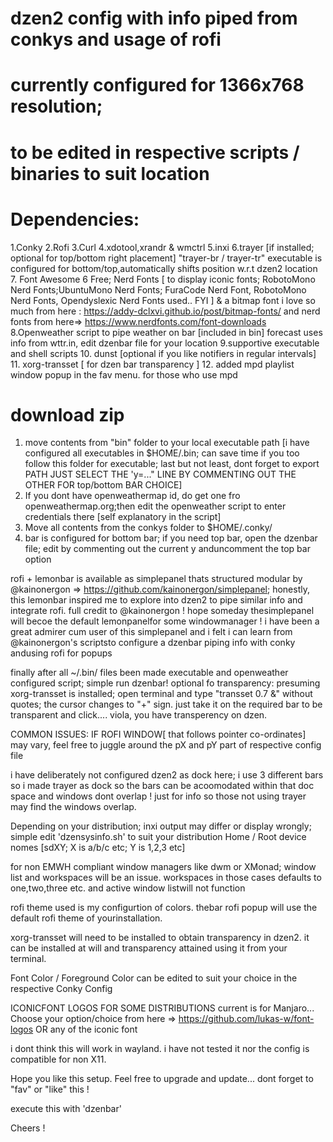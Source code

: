 # dzen2 config with info piped from conkys and usage of rofi
# currently configured for 1366x768 resolution;
# to be edited in respective scripts / binaries to suit location
# Dependencies:
1.Conky
2.Rofi
3.Curl
4.xdotool,xrandr & wmctrl
5.inxi
6.trayer [if installed; optional for top/bottom right placement] "trayer-br / trayer-tr" executable is configured for bottom/top,automatically shifts position w.r.t dzen2 location 
7. Font Awesome 6 Free; Nerd Fonts [ to display iconic fonts; RobotoMono Nerd Fonts;UbuntuMono Nerd Fonts; FuraCode Nerd Font, RobotoMono Nerd Fonts, Opendyslexic Nerd Fonts used.. FYI ] & a bitmap font i love so much from here : https://addy-dclxvi.github.io/post/bitmap-fonts/
and nerd fonts from here=> https://www.nerdfonts.com/font-downloads
8.Openweather script to pipe weather on bar [included in bin]
	forecast uses info from wttr.in, edit dzenbar file for your location
9.supportive executable and shell scripts
10. dunst [optional if you like notifiers in regular intervals]
11. xorg-transset [ for dzen bar transparency ]
12. added mpd playlist window popup in the fav menu. for those who use mpd


# download zip
1. move contents from "bin" folder to your local executable path [i have configured all executables in $HOME/.bin; can save time if you too follow this folder for executable; last but not least, dont forget to export PATH
JUST SELECT THE 'y=..." LINE BY COMMENTING OUT THE OTHER FOR top/bottom BAR CHOICE]
2. If you dont have openweathermap id, do get one fro openweathermap.org;then edit the openweather script to enter credentials there [self explanatory in the script]
3. Move all contents from the conkys folder to $HOME/.conky/
4. bar is configured for bottom bar; if you need top bar, open the dzenbar file; edit by commenting out the current y anduncomment the top bar option

rofi + lemonbar is available as simplepanel thats structured modular by @kainonergon => https://github.com/kainonergon/simplepanel; honestly, this lemonbar inspired me to explore into dzen2 to pipe similar info and integrate rofi. full credit to @kainonergon ! hope someday thesimplepanel will becoe the default lemonpanelfor some windowmanager !
i have been a great admirer cum user of this simplepanel and i felt i can learn from @kainonergon's scriptsto configure a dzenbar piping info with conky andusing rofi for popups

finally after all ~/.bin/ files been made executable and openweather configured script; simple run dzenbar!
optional fo transparency: presuming xorg-transset is installed; open terminal and type "transset 0.7 &" without quotes; the cursor changes to  "+" sign. just take it on the required bar to be transparent and click.... viola, you have transperency on dzen.

COMMON ISSUES:
IF ROFI WINDOW[ that follows pointer co-ordinates] may vary, feel free to juggle around the pX and pY part of respective config file

i have deliberately not configured dzen2 as dock here; i use 3 different bars so i made trayer as dock so the bars can be acoomodated within that doc space and windows dont overlap ! just for info so those not using trayer may find the windows overlap.

Depending on your distribution; inxi output may differ or display wrongly; simple edit 'dzensysinfo.sh' to suit your distribution
Home / Root device nomes [sdXY; X is a/b/c etc; Y is 1,2,3 etc]

for non EMWH compliant window managers like dwm or XMonad; window list and workspaces will be an issue. workspaces in those cases defaults to one,two,three etc. and active window listwill not function

rofi theme used is my configurtion of colors. thebar rofi popup will use the default rofi theme of yourinstallation.

xorg-transset will need to be installed to obtain transparency in dzen2. it can be installed at will and transparency attained using it from your terminal.

Font Color / Foreground Color can be edited to suit your choice in the respective Conky Config

ICONICFONT LOGOS FOR SOME DISTRIBUTIONS
current is for Manjaro... Choose your option/choice from here => https://github.com/lukas-w/font-logos OR any of the iconic font

i dont think this will work in wayland. i have not tested it nor the config is compatible for non X11.
 
Hope you like this setup. Feel free to upgrade and update...
dont forget to "fav" or "like" this !

execute this with 'dzenbar'

Cheers !
